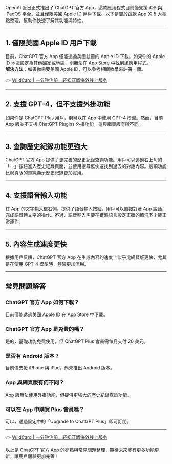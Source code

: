 OpenAI 近日正式推出了 ChatGPT 官方 App，這款應用程式目前僅支援 iOS 與 iPadOS 平台，並且僅限美國 Apple ID 用戶下載。以下是關於這款 App 的 5 大亮點整理，幫助你快速了解其功能與特性。

---

## 1. 僅限美國 Apple ID 用戶下載

目前，ChatGPT 官方 App 僅能透過美國註冊的 Apple ID 下載。如果你的 Apple ID 地區設定為其他國家或地區，則無法在 App Store 中找到該應用程式。  
**解決方法**：如果你需要美國 Apple ID，可以參考相關教學來註冊一個。

👉 [WildCard | 一分钟注册，轻松订阅海外线上服务](https://bit.ly/bewildcard)

---

## 2. 支援 GPT-4，但不支援外掛功能

如果你是 ChatGPT Plus 用戶，則可以在 App 中使用 GPT-4 模型。然而，目前 App 版並不支援 ChatGPT Plugins 外掛功能，這與網頁版有所不同。

---

## 3. 查詢歷史紀錄功能更強大

ChatGPT 官方 App 提供了更完善的歷史紀錄查詢功能。用戶可以透過右上角的「⋯」按鈕進入歷史紀錄頁面，並使用搜尋框快速找到過去的對話內容。這項功能比網頁版的單純顯示歷史紀錄更加實用。

---

## 4. 支援語音輸入功能

在 App 的文字輸入框右側，提供了語音輸入按鈕。用戶可以直接對著 App 說話，完成語音轉文字的操作。不過，語音輸入需要在鍵盤語言設定正確的情況下才能正常運作。

---

## 5. 內容生成速度更快

根據用戶反饋，ChatGPT 官方 App 在生成內容的速度上似乎比網頁版更快，尤其是在使用 GPT-4 模型時，體驗更加流暢。

---

## 常見問題解答

### ChatGPT 官方 App 如何下載？
目前僅能透過美國 Apple ID 在 App Store 中下載。

### ChatGPT 官方 App 是免費的嗎？
是的，基礎功能免費使用，但 ChatGPT Plus 會員需每月支付 20 美元。

### 是否有 Android 版本？
目前僅支援 iPhone 與 iPad，尚未推出 Android 版本。

### App 與網頁版有何不同？
App 版無法使用外掛功能，但提供更強大的歷史紀錄查詢功能。

### 可以在 App 中購買 Plus 會員嗎？
可以，透過設定中的「Upgrade to ChatGPT Plus」即可訂閱。

---

👉 [WildCard | 一分钟注册，轻松订阅海外线上服务](https://bit.ly/bewildcard)

以上是 ChatGPT 官方 App 的亮點與常見問題整理，期待未來能有更多功能更新，讓用戶體驗更加完善！